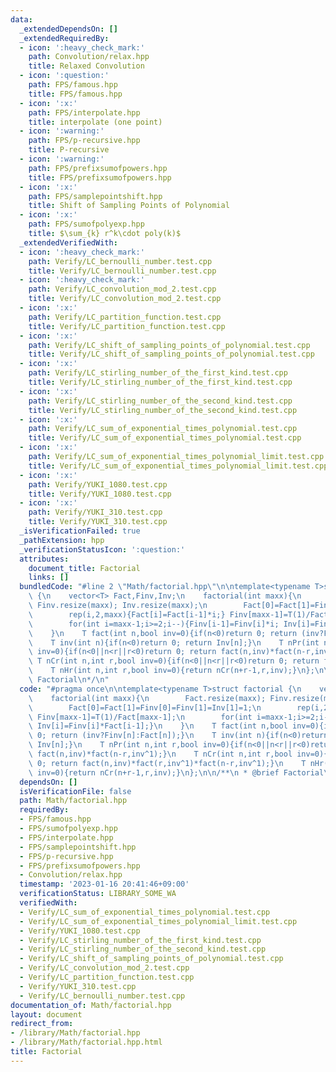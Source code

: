 ```yaml
---
data:
  _extendedDependsOn: []
  _extendedRequiredBy:
  - icon: ':heavy_check_mark:'
    path: Convolution/relax.hpp
    title: Relaxed Convolution
  - icon: ':question:'
    path: FPS/famous.hpp
    title: FPS/famous.hpp
  - icon: ':x:'
    path: FPS/interpolate.hpp
    title: interpolate (one point)
  - icon: ':warning:'
    path: FPS/p-recursive.hpp
    title: P-recursive
  - icon: ':warning:'
    path: FPS/prefixsumofpowers.hpp
    title: FPS/prefixsumofpowers.hpp
  - icon: ':x:'
    path: FPS/samplepointshift.hpp
    title: Shift of Sampling Points of Polynomial
  - icon: ':x:'
    path: FPS/sumofpolyexp.hpp
    title: $\sum_{k} r^k\cdot poly(k)$
  _extendedVerifiedWith:
  - icon: ':heavy_check_mark:'
    path: Verify/LC_bernoulli_number.test.cpp
    title: Verify/LC_bernoulli_number.test.cpp
  - icon: ':heavy_check_mark:'
    path: Verify/LC_convolution_mod_2.test.cpp
    title: Verify/LC_convolution_mod_2.test.cpp
  - icon: ':x:'
    path: Verify/LC_partition_function.test.cpp
    title: Verify/LC_partition_function.test.cpp
  - icon: ':x:'
    path: Verify/LC_shift_of_sampling_points_of_polynomial.test.cpp
    title: Verify/LC_shift_of_sampling_points_of_polynomial.test.cpp
  - icon: ':x:'
    path: Verify/LC_stirling_number_of_the_first_kind.test.cpp
    title: Verify/LC_stirling_number_of_the_first_kind.test.cpp
  - icon: ':x:'
    path: Verify/LC_stirling_number_of_the_second_kind.test.cpp
    title: Verify/LC_stirling_number_of_the_second_kind.test.cpp
  - icon: ':x:'
    path: Verify/LC_sum_of_exponential_times_polynomial.test.cpp
    title: Verify/LC_sum_of_exponential_times_polynomial.test.cpp
  - icon: ':x:'
    path: Verify/LC_sum_of_exponential_times_polynomial_limit.test.cpp
    title: Verify/LC_sum_of_exponential_times_polynomial_limit.test.cpp
  - icon: ':x:'
    path: Verify/YUKI_1080.test.cpp
    title: Verify/YUKI_1080.test.cpp
  - icon: ':x:'
    path: Verify/YUKI_310.test.cpp
    title: Verify/YUKI_310.test.cpp
  _isVerificationFailed: true
  _pathExtension: hpp
  _verificationStatusIcon: ':question:'
  attributes:
    document_title: Factorial
    links: []
  bundledCode: "#line 2 \"Math/factorial.hpp\"\n\ntemplate<typename T>struct factorial\
    \ {\n    vector<T> Fact,Finv,Inv;\n    factorial(int maxx){\n        Fact.resize(maxx);\
    \ Finv.resize(maxx); Inv.resize(maxx);\n        Fact[0]=Fact[1]=Finv[0]=Finv[1]=Inv[1]=1;\n\
    \        rep(i,2,maxx){Fact[i]=Fact[i-1]*i;} Finv[maxx-1]=T(1)/Fact[maxx-1];\n\
    \        for(int i=maxx-1;i>=2;i--){Finv[i-1]=Finv[i]*i; Inv[i]=Finv[i]*Fact[i-1];}\n\
    \    }\n    T fact(int n,bool inv=0){if(n<0)return 0; return (inv?Finv[n]:Fact[n]);}\n\
    \    T inv(int n){if(n<0)return 0; return Inv[n];}\n    T nPr(int n,int r,bool\
    \ inv=0){if(n<0||n<r||r<0)return 0; return fact(n,inv)*fact(n-r,inv^1);}\n   \
    \ T nCr(int n,int r,bool inv=0){if(n<0||n<r||r<0)return 0; return fact(n,inv)*fact(r,inv^1)*fact(n-r,inv^1);}\n\
    \    T nHr(int n,int r,bool inv=0){return nCr(n+r-1,r,inv);}\n};\n\n/**\n * @brief\
    \ Factorial\n*/\n"
  code: "#pragma once\n\ntemplate<typename T>struct factorial {\n    vector<T> Fact,Finv,Inv;\n\
    \    factorial(int maxx){\n        Fact.resize(maxx); Finv.resize(maxx); Inv.resize(maxx);\n\
    \        Fact[0]=Fact[1]=Finv[0]=Finv[1]=Inv[1]=1;\n        rep(i,2,maxx){Fact[i]=Fact[i-1]*i;}\
    \ Finv[maxx-1]=T(1)/Fact[maxx-1];\n        for(int i=maxx-1;i>=2;i--){Finv[i-1]=Finv[i]*i;\
    \ Inv[i]=Finv[i]*Fact[i-1];}\n    }\n    T fact(int n,bool inv=0){if(n<0)return\
    \ 0; return (inv?Finv[n]:Fact[n]);}\n    T inv(int n){if(n<0)return 0; return\
    \ Inv[n];}\n    T nPr(int n,int r,bool inv=0){if(n<0||n<r||r<0)return 0; return\
    \ fact(n,inv)*fact(n-r,inv^1);}\n    T nCr(int n,int r,bool inv=0){if(n<0||n<r||r<0)return\
    \ 0; return fact(n,inv)*fact(r,inv^1)*fact(n-r,inv^1);}\n    T nHr(int n,int r,bool\
    \ inv=0){return nCr(n+r-1,r,inv);}\n};\n\n/**\n * @brief Factorial\n*/"
  dependsOn: []
  isVerificationFile: false
  path: Math/factorial.hpp
  requiredBy:
  - FPS/famous.hpp
  - FPS/sumofpolyexp.hpp
  - FPS/interpolate.hpp
  - FPS/samplepointshift.hpp
  - FPS/p-recursive.hpp
  - FPS/prefixsumofpowers.hpp
  - Convolution/relax.hpp
  timestamp: '2023-01-16 20:41:46+09:00'
  verificationStatus: LIBRARY_SOME_WA
  verifiedWith:
  - Verify/LC_sum_of_exponential_times_polynomial.test.cpp
  - Verify/LC_sum_of_exponential_times_polynomial_limit.test.cpp
  - Verify/YUKI_1080.test.cpp
  - Verify/LC_stirling_number_of_the_first_kind.test.cpp
  - Verify/LC_stirling_number_of_the_second_kind.test.cpp
  - Verify/LC_shift_of_sampling_points_of_polynomial.test.cpp
  - Verify/LC_convolution_mod_2.test.cpp
  - Verify/LC_partition_function.test.cpp
  - Verify/YUKI_310.test.cpp
  - Verify/LC_bernoulli_number.test.cpp
documentation_of: Math/factorial.hpp
layout: document
redirect_from:
- /library/Math/factorial.hpp
- /library/Math/factorial.hpp.html
title: Factorial
---
```

